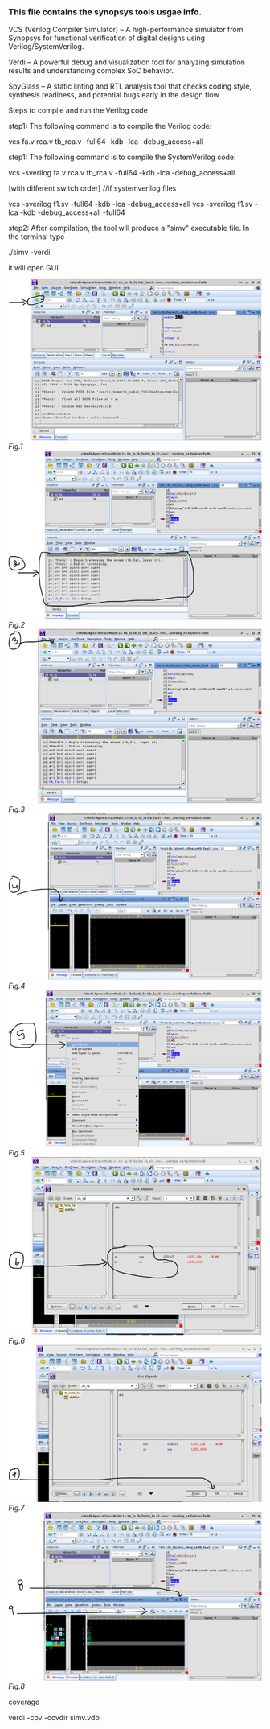 ### This file contains the synopsys tools usgae info.

VCS (Verilog Compiler Simulator) – A high-performance simulator from Synopsys for functional verification of digital designs using Verilog/SystemVerilog.


Verdi – A powerful debug and visualization tool for analyzing simulation results and understanding complex SoC behavior.


SpyGlass – A static linting and RTL analysis tool that checks coding style, synthesis readiness, and potential bugs early in the design flow.

Steps to compile and run the Verilog code

step1: The following command is to compile the Verilog code:

vcs fa.v rca.v tb_rca.v -full64 -kdb -lca -debug_access+all

step1: The following command is to compile the SystemVerilog code:

vcs -sverilog fa.v rca.v tb_rca.v -full64 -kdb -lca -debug_access+all

[with different switch order]
//if systemverilog files

vcs -sverilog f1.sv  -full64 -kdb -lca -debug_access+all
vcs -sverilog f1.sv  -lca -kdb -debug_access+all -full64


step2: After compilation, the tool will produce a "simv" executable file. In the terminal type

./simv -verdi

it will open GUI 


![Alt text](vcs/Picture1.png)
*Fig.1*
![Alt text](vcs/Picture2.png)
*Fig.2*
![Alt text](vcs/Picture3.png)
*Fig.3*
![Alt text](vcs/Picture4.png)
*Fig.4*
![Alt text](vcs/Picture5.png)
*Fig.5*
![Alt text](vcs/Picture6.png)
*Fig.6*
![Alt text](vcs/Picture7.png)
*Fig.7*
![Alt text](vcs/Picture8.png)
*Fig.8*







coverage 

verdi -cov -covdir simv.vdb

